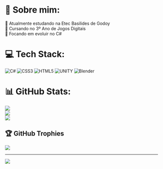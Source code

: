 # 💫 Sobre mim:
🔭 Atualmente estudando na Etec Basilides de Godoy<br>👯 Cursando no 3º Ano de Jogos Digitais<br>🌱 Focando em evoluir no C#


# 💻 Tech Stack:
![C#](https://img.shields.io/badge/c%23-%23239120.svg?style=for-the-badge&logo=c-sharp&logoColor=white) ![CSS3](https://img.shields.io/badge/css3-%231572B6.svg?style=for-the-badge&logo=css3&logoColor=white) ![HTML5](https://img.shields.io/badge/html5-%23E34F26.svg?style=for-the-badge&logo=html5&logoColor=white) ![UNITY](https://img.shields.io/badge/Unity-%2320232a.svg?style=for-the-badge&logo=unity&logoColor=white) ![Blender](https://img.shields.io/badge/blender-%23F5792A.svg?style=for-the-badge&logo=blender&logoColor=white)
# 📊 GitHub Stats:
![](https://github-readme-stats.vercel.app/api?username=yToppu&theme=dark&hide_border=true&include_all_commits=true&count_private=true)<br/>
![](https://github-readme-streak-stats.herokuapp.com/?user=yToppu&theme=dark&hide_border=true)<br/>
![](https://github-readme-stats.vercel.app/api/top-langs/?username=yToppu&theme=dark&hide_border=true&include_all_commits=true&count_private=true&layout=compact)

## 🏆 GitHub Trophies
![](https://github-profile-trophy.vercel.app/?username=yToppu&theme=onestar&no-frame=true&no-bg=false&margin-w=4)

---
[![](https://visitcount.itsvg.in/api?id=yToppu&icon=8&color=12)](https://visitcount.itsvg.in)

<!-- Proudly created with GPRM ( https://gprm.itsvg.in ) -->
